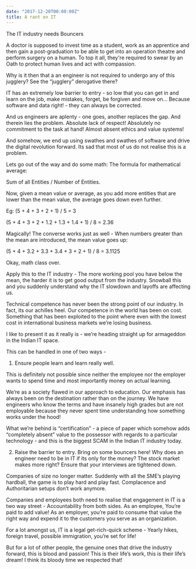 ```yaml
---
date: "2017-12-20T00:00:00Z"
title: A rant on IT
---
```

The IT industry needs Bouncers

A doctor is supposed to invest time as a student, work as an apprentice and then gain a post-graduation to be able to get into an operation theatre and perform surgery on a human. To top it all, they're required to swear by an Oath to protect human lives and act with compassion.

Why is it then that a an engineer is not required to undergo any of this jugglery? See the “jugglery” derogative there?

IT has an extremely low barrier to entry - so low that you can get in and learn on the job, make mistakes, forget, be forgiven and move on... Because software and data right! - they can always be corrected.

And us engineers are aplenty - one goes, another replaces the gap. And therein lies the problem. Absolute lack of respect! Absolutely no commitment to the task at hand! Almost absent ethics and value systems!

And somehow, we end up using swathes and swathes of software and drive the digital revolution forward. Its sad that most of us do not realise this is a problem.

Lets go out of the way and do some math: The formula for mathematical average:

Sum of all Entities / Number of Entities.

Now, given a mean value or average, as you add more entities that are lower than the mean value, the average goes down even further.

Eg: (5 + 4 + 3 + 2 + 1) / 5 = 3

(5 + 4 + 3 + 2 + 1.2 + 1.3 + 1.4 + 1) / 8 = 2.36

Magically! The converse works just as well - When numbers greater than the mean are introduced, the mean value goes up:

(5 + 4 + 3.2 + 3.3 + 3.4 + 3 + 2 + 1) / 8 = 3.1125

Okay, math class over.

Apply this to the IT industry - The more working pool you have below the mean, the harder it is to get good output from the industry. Snowball this and you suddenly understand why the IT slowdown and layoffs are affecting us.

Technical competence has never been the strong point of our industry. In fact, its our achilles heel. Our competence in the world has been on cost. Something that has been exploited to the point where even with the lowest cost in international business markets we’re losing business.

I like to present it as it really is - we’re heading straight up for armageddon in the Indian IT space.

This can be handled in one of two ways -

1. Ensure people learn and learn really well.

This is definitely not possible since neither the employee nor the employer wants to spend time and most importantly money on actual learning.

We’re as a society flawed in our approach to education. Our emphasis has always been on the destination rather than on the journey. We have engineers who know the terms and have insanely high grades but are not employable because they never spent time understanding how something works under the hood!

What we’re behind is “certification” - a piece of paper which somehow adds “completely absent” value to the possessor with regards to a particular technology - and this is the biggest SCAM in the Indian IT industry today.

2. Raise the barrier to entry. Bring on some bouncers here! Why does an engineer need to be in IT if its only for the money? The stock market makes more right? Ensure that your interviews are tightened down.

Companies of size no longer matter. Suddenly with all the SME’s playing hardball, the game is to play hard and play fast. Complacence and Authoritarian setups don’t work anymore.

Companies and employees both need to realise that engagement in IT is a two way street - Accountability from both sides. As an employee, You’re paid to add value! As an employer, you’re paid to consume that value the right way and expend it to the customers you serve as an organization.

For a lot amongst us, IT is a legal get-rich-quick scheme - Yearly hikes, foreign travel, possible immigration, you’re set for life!

But for a lot of other people, the genuine ones that drive the industry forward, this is blood and passion! This is their life’s work, this is their life’s dream! I think its bloody time we respected that!


